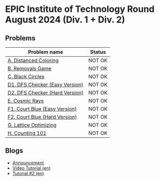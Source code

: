 # EPIC Institute of Technology Round August 2024 (Div. 1 + Div. 2)

## Problems

| Problem name                                                                   | Status |
| ------------------------------------------------------------------------------ | ------ |
| [A. Distanced Coloring](problems/A._Distanced_Coloring.md)                     | NOT OK |
| [B. Removals Game](problems/B._Removals_Game.md)                               | NOT OK |
| [C. Black Circles](problems/C._Black_Circles.md)                               | NOT OK |
| [D1. DFS Checker (Easy Version)](<problems/D1._DFS_Checker_(Easy_Version).md>) | NOT OK |
| [D2. DFS Checker (Hard Version)](<problems/D2._DFS_Checker_(Hard_Version).md>) | NOT OK |
| [E. Cosmic Rays](problems/E._Cosmic_Rays.md)                                   | NOT OK |
| [F1. Court Blue (Easy Version)](<problems/F1._Court_Blue_(Easy_Version).md>)   | NOT OK |
| [F2. Court Blue (Hard Version)](<problems/F2._Court_Blue_(Hard_Version).md>)   | NOT OK |
| [G. Lattice Optimizing](problems/G._Lattice_Optimizing.md)                     | NOT OK |
| [H. Counting 101](problems/H._Counting_101.md)                                 | NOT OK |

## Blogs

- [Announcement](blogs/Announcement.md)
- [Video Tutorial (en)](<blogs/Video_Tutorial_(en).md>)
- [Tutorial #2 (en)](<blogs/Tutorial_2_(en).md>)
